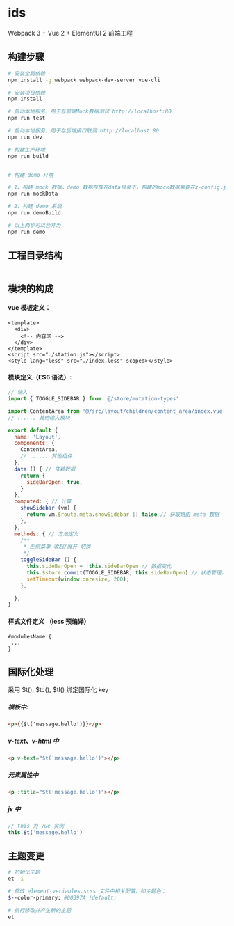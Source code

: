 # ids
Webpack 3 + Vue 2 + ElementUI 2 前端工程

## 构建步骤
``` bash
# 安装全局依赖
npm install -g webpack webpack-dev-server vue-cli

# 安装项目依赖
npm install

# 启动本地服务，用于与前端Mock数据测试 http://localhost:80
npm run test

# 启动本地服务，用于与后端接口联调 http://localhost:80
npm run dev

# 构建生产环境
npm run build


# 构建 demo 环境

# 1、构建 mock 数据，demo 数据存放在data目录下，构建的mock数据需要在z-config.js中配置路径结构
npm run mockData

# 2、构建 demo 系统
npm run demoBuild

# 以上两步可以合并为
npm run demo
```

## 工程目录结构
```text

```

## 模块的构成

#### vue 模板定义：
```vue
<template>
  <div>
    <!-- 内容区 -->
  </div>
</template>
<script src="./station.js"></script>
<style lang="less" src="./index.less" scoped></style>
```

#### 模块定义（ES6 语法）:
```js
// 输入
import { TOGGLE_SIDEBAR } from '@/store/mutation-types'

import ContentArea from '@/src/layout/children/content_area/index.vue'
// ...... 其他输入模块

export default {
  name: 'Layout',
  components: {
    ContentArea,
    // ...... 其他组件
  },
  data () { // 依赖数据
    return {
      sideBarOpen: true,
    }
  },
  computed: { // 计算
    showSidebar (vm) {
      return vm.$route.meta.showSidebar || false // 获取路由 meta 数据
    },
  },
  methods: { // 方法定义
    /**
     * 左侧菜单 收起/展开 切换
     */
    toggleSideBar () {
      this.sideBarOpen = !this.sideBarOpen // 数据变化
      this.$store.commit(TOGGLE_SIDEBAR, this.sideBarOpen) // 状态管理，提交状态变化
      setTimeout(window.onresize, 200);
    },

  },
}
```

#### 样式文件定义 （less 预编译）
```less
#modulesName {
 ...
}
```

## 国际化处理
采用 $t(), $tc(), $tl() 绑定国际化 key

##### 模板中:
```html
<p>{{$t('message.hello')}}</p>
```

##### v-text、v-html 中
```html
<p v-text="$t('message.hello')"></p>
```

##### 元素属性中
```html
<p :title="$t('message.hello')"></p>
```

##### js 中
```js
// this 为 Vue 实例
this.$t('message.hello')
```

## 主题变更
```bash
# 初始化主题
et -i

# 修改 element-veriables.scss 文件中相关配置，如主题色：
$--color-primary: #00397A !default;

# 执行修改并产生新的主题
et
```
